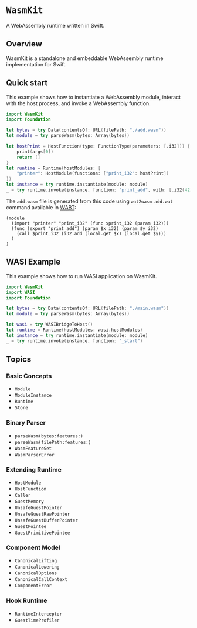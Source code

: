 # ``WasmKit``

A WebAssembly runtime written in Swift.

## Overview

WasmKit is a standalone and embeddable WebAssembly runtime implementation for Swift.


## Quick start

This example shows how to instantiate a WebAssembly module, interact with the host process, and invoke a WebAssembly function.

```swift
import WasmKit
import Foundation

let bytes = try Data(contentsOf: URL(filePath: "./add.wasm"))
let module = try parseWasm(bytes: Array(bytes))

let hostPrint = HostFunction(type: FunctionType(parameters: [.i32])) { _, args in
    print(args[0])
    return []
}
let runtime = Runtime(hostModules: [
    "printer": HostModule(functions: ["print_i32": hostPrint])
])
let instance = try runtime.instantiate(module: module)
_ = try runtime.invoke(instance, function: "print_add", with: [.i32(42), .i32(3)])
```

The `add.wasm` file is generated from this code using `wat2wasm add.wat` command available in [WABT](https://github.com/WebAssembly/wabt):

```wat
(module
  (import "printer" "print_i32" (func $print_i32 (param i32)))
  (func (export "print_add") (param $x i32) (param $y i32)
    (call $print_i32 (i32.add (local.get $x) (local.get $y)))
  )
)
```

## WASI Example

This example shows how to run WASI application on WasmKit.

```swift
import WasmKit
import WASI
import Foundation

let bytes = try Data(contentsOf: URL(filePath: "./main.wasm"))
let module = try parseWasm(bytes: Array(bytes))

let wasi = try WASIBridgeToHost()
let runtime = Runtime(hostModules: wasi.hostModules)
let instance = try runtime.instantiate(module: module)
_ = try runtime.invoke(instance, function: "_start")
```

## Topics

### Basic Concepts

- ``Module``
- ``ModuleInstance``
- ``Runtime``
- ``Store``

### Binary Parser

- ``parseWasm(bytes:features:)``
- ``parseWasm(filePath:features:)``
- ``WasmFeatureSet``
- ``WasmParserError``

### Extending Runtime

- ``HostModule``
- ``HostFunction``
- ``Caller``
- ``GuestMemory``
- ``UnsafeGuestPointer``
- ``UnsafeGuestRawPointer``
- ``UnsafeGuestBufferPointer``
- ``GuestPointee``
- ``GuestPrimitivePointee``

### Component Model

- ``CanonicalLifting``
- ``CanonicalLowering``
- ``CanonicalOptions``
- ``CanonicalCallContext``
- ``ComponentError``

### Hook Runtime

- ``RuntimeInterceptor``
- ``GuestTimeProfiler``

